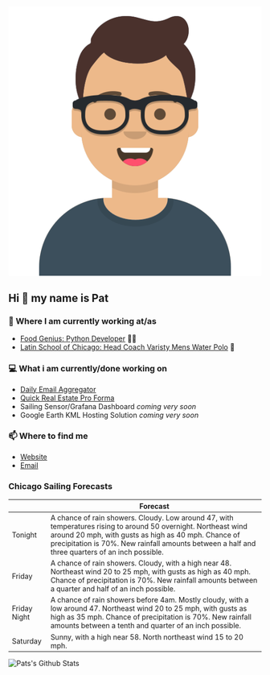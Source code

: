 [![Social banner for p-j-falconer](https://raw.githubusercontent.com/P-J-FALCONER/P-J-FALCONER/master/assets/avataaars.svg)](https://patfalconer.com/)
## Hi :wave: my name is Pat

### 💼 Where I am currently working at/as
- [Food Genius: Python Developer](https://getfoodgenius.com/) 🍔🐍
- [Latin School of Chicago: Head Coach Varisty Mens Water Polo](https://www.latinschool.org/) 🤽


### 💻 What i am currently/done working on
 - [Daily Email Aggregator](https://github.com/P-J-FALCONER/dott_daily_mail)
 - [Quick Real Estate Pro Forma](https://github.com/P-J-FALCONER/henry)
 - Sailing Sensor/Grafana Dashboard *coming very soon*
 - Google Earth KML Hosting Solution *coming very soon*

### 📫 Where to find me
 - [Website](https://patfalconer.com/)
 - [Email](mailto:patrick.j.falconer@gmail.com)


### Chicago Sailing Forecasts
|   | Forecast  |
|---|---|
| Tonight | A chance of rain showers. Cloudy. Low around 47, with temperatures rising to around 50 overnight. Northeast wind around 20 mph, with gusts as high as 40 mph. Chance of precipitation is 70%. New rainfall amounts between a half and three quarters of an inch possible. |
| Friday | A chance of rain showers. Cloudy, with a high near 48. Northeast wind 20 to 25 mph, with gusts as high as 40 mph. Chance of precipitation is 70%. New rainfall amounts between a quarter and half of an inch possible. |
| Friday Night | A chance of rain showers before 4am. Mostly cloudy, with a low around 47. Northeast wind 20 to 25 mph, with gusts as high as 35 mph. Chance of precipitation is 70%. New rainfall amounts between a tenth and quarter of an inch possible. |
| Saturday | Sunny, with a high near 58. North northeast wind 15 to 20 mph. |

![Pats's Github Stats](https://github-readme-stats.vercel.app/api?username=p-j-falconer&show_icons=true&theme=radical)
